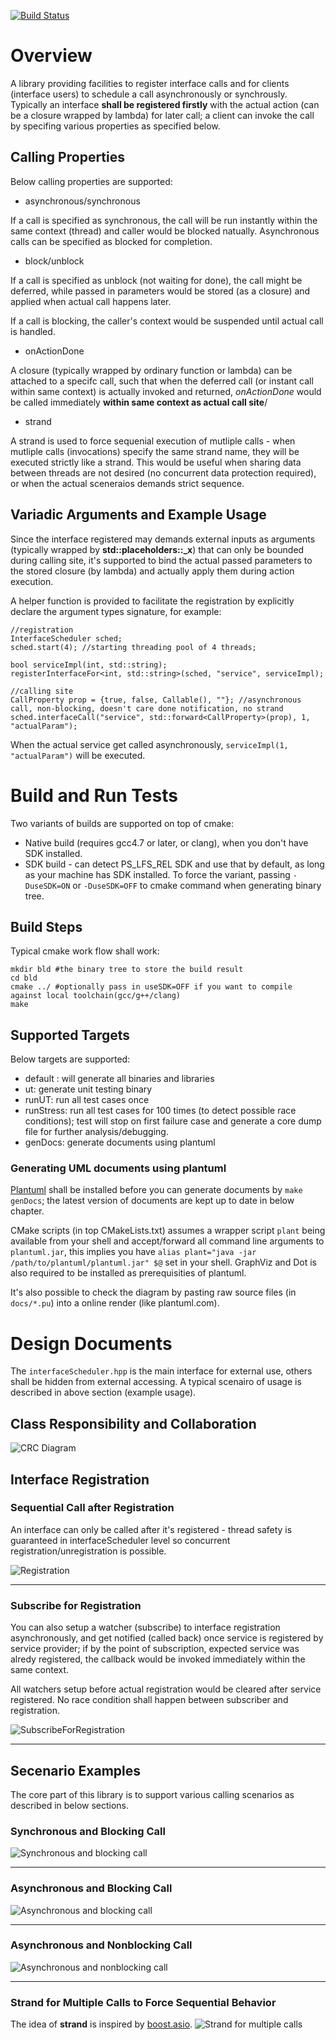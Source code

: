 [![Build Status](https://travis-ci.org/skyscribe/servicelib.png)](https://travis-ci.org/skyscribe/servicelib)

# Overview
A library providing facilities to register interface calls and for clients (interface users) to schedule a call asynchronously or synchrously. Typically an interface **shall be registered firstly** with the actual action (can be a closure wrapped by lambda) for later call; a client can invoke the call by specifing various properties as specified below.

## Calling Properties
Below calling properties are supported:

* asynchronous/synchronous

If a call is specified as synchronous, the call will be run instantly within the same context (thread) and caller would be blocked natually. Asynchronous calls can be specified as blocked for completion.

* block/unblock

If a call is specified as unblock (not waiting for done), the call might be deferred, while passed in parameters would be stored (as a closure) and applied when actual call happens later.

If a call is blocking, the caller's context would be suspended until actual call is handled.

* onActionDone

A closure (typically wrapped by ordinary function or lambda) can be attached to a specifc call, such that when the deferred call (or instant call within same context) is actually invoked and returned, *onActionDone* would be called immediately **within same context as actual call site**/ 

* strand

A strand is used to force sequenial execution of mutliple calls - when mutliple calls (invocations) specify the same strand name, they will be executed strictly like a strand. This would be useful when sharing data between threads are not desired (no concurrent data protection required), or when the actual sceneraios demands strict sequence.

## Variadic Arguments and Example Usage
Since the interface registered may demands external inputs as arguments (typically wrapped by **std::placeholders::_x**) that can only be bounded during calling site, it's supported to bind the actual passed parameters to the stored closure (by lambda) and actually apply them during action execution.

A helper function is provided to facilitate the registration by explicitly declare the argument types signature, for example:
    
    //registration
    InterfaceScheduler sched;
    sched.start(4); //starting threading pool of 4 threads;

    bool serviceImpl(int, std::string);
    registerInterfaceFor<int, std::string>(sched, "service", serviceImpl);

    //calling site
    CallProperty prop = {true, false, Callable(), ""}; //asynchronous call, non-blocking, doesn't care done notification, no strand
    sched.interfaceCall("service", std::forward<CallProperty>(prop), 1, "actualParam");

When the actual service get called asynchronously, `serviceImpl(1, "actualParam")` will be executed.

# Build and Run Tests
Two variants of builds are supported on top of cmake:
* Native build (requires gcc4.7 or later, or clang), when you don't have SDK installed.
* SDK build - can detect PS_LFS_REL SDK and use that by default, as long as your machine has SDK installed.
To force the variant, passing `-DuseSDK=ON` or `-DuseSDK=OFF` to cmake command when generating binary tree.

## Build Steps
Typical cmake work flow shall work:

    mkdir bld #the binary tree to store the build result
    cd bld
    cmake ../ #optionally pass in useSDK=OFF if you want to compile against local toolchain(gcc/g++/clang)
    make

## Supported Targets
Below targets are supported:
* default : will generate all binaries and libraries
* ut: generate unit testing binary
* runUT: run all test cases once
* runStress: run all test cases for 100 times (to detect possible race conditions); test will stop on first failure case and generate a core dump file for further analysis/debugging.
* genDocs: generate documents using plantuml

### Generating UML documents using plantuml
[Plantuml](http://plantuml.com/) shall be installed before you can generate documents by `make genDocs`; the latest version of documents are kept up to date in below chapter. 

CMake scripts (in top CMakeLists.txt) assumes a wrapper script `plant` being available from your shell and accept/forward all command line arguments to `plantuml.jar`, this implies you have `alias plant="java -jar /path/to/plantuml/plantuml.jar" $@` set in your shell. 
GraphViz and Dot is also required to be installed as prerequisities of plantuml. 

It's also possible to check the diagram by pasting raw source files (in `docs/*.pu`) into a online render (like plantuml.com).

# Design Documents
The `interfaceScheduler.hpp` is the main interface for external use, others shall be hidden from external accessing. A typical scenairo of usage is described in above section (example usage).

## Class Responsibility and Collaboration
![CRC Diagram](docs/crc.png)

## Interface Registration

### Sequential Call after Registration
An interface can only be called after it's registered - thread safety is guaranteed in interfaceScheduler level so concurrent registration/unregistration is possible.

![Registration](docs/registerInterface.png)

---
### Subscribe for Registration
You can also setup a watcher (subscribe) to interface registration asynchronously, and get notified (called back) once service is registered by service provider; if by the point of subscription, expected service was alredy registered, the callback would be invoked immediately within the same context.

All watchers setup before actual registration would be cleared after service registered. No race condition shall happen between subscriber and registration.

![SubscribeForRegistration](docs/subscribeForRegistration.png) 

---
## Secenario Examples
The core part of this library is to support various calling scenarios as described in below sections.

### Synchronous and Blocking Call
![Synchronous and blocking call](docs/syncAndBlocking.png)

---

### Asynchronous and Blocking Call
![Asynchronous and blocking call](docs/asyncAndBlocking.png)

----
### Asynchronous and Nonblocking Call
![Asynchronous and nonblocking call](docs/asyncWithoutBlock.png)

----
### Strand for Multiple Calls to Force Sequential Behavior
The idea of **strand** is inspired by [boost.asio](http://www.boost.org/doc/libs/1_59_0/doc/html/boost_asio/reference/io_service__strand.html).
![Strand for multiple calls](docs/strandMultipleCallsAsSequential.png)

